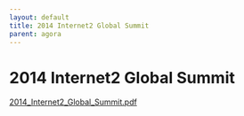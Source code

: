 ```yaml
---
layout: default
title: 2014 Internet2 Global Summit
parent: agora
---
```

# 2014 Internet2 Global Summit

[2014_Internet2_Global_Summit.pdf](2014%20Internet2%20Global%20Summit.assets/2014_Internet2_Global_Summit.pdf)
